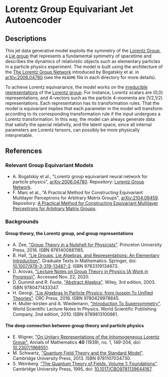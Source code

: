 # Lorentz Group Equivariant Jet Autoencoder
## Descriptions
This jet data generative model exploits the symmetry of the [Lorentz Group](https://en.wikipedia.org/wiki/Lorentz_group), a [Lie group](https://en.wikipedia.org/wiki/Lie_group) that represents a fundamental symmetry of spacetime and describes the dynamics of relativistic objects such as elementary particles in a particle physics experiment. The model is built using the architecture of the [The Lorentz Group Network](https://github.com/fizisist/LorentzGroupNetwork) introduced by Bogatskiy et al. in [arXiv:2006.04780](https://arxiv.org/abs/2006.04780) (see the `README` file in each directory for more details).

To achieve Lorentz equivariance, the model works on the [irreducible representations](https://en.wikipedia.org/wiki/Irreducible_representation) of the [Lorentz group](https://en.wikipedia.org/wiki/Representation_theory_of_the_Lorentz_group). For instance, Lorentz scalars are (0,0) representations, and 4-vectors such as the particle 4-momenta are (1/2,1/2) representations. Each representation has its transformation rules. That the model is equivariant implies that each parameter in the model will transform according to its corresponding transformation rule if the input undergoes a Lorentz transformation. In this way, the model can always generate data that satisfy the special relativity, and the latent space, since all internal parameters are Lorentz tensors, can possibly be more physically interpretable.


## References
### Relevant Group Equivariant Models
- A. Bogatskiy et al., "Lorentz group equivariant neural network for particle physics", [arXiv:2006.04780](https://arxiv.org/abs/2006.04780). Repository: [Lorentz Group Network](https://github.com/fizisist/LorentzGroupNetwork).
- F. Marc et al., "A Practical Method for Constructing Equivariant Multilayer Perceptrons for Arbitrary Matrix Groups", [arXiv:2104.09459](https://arxiv.org/abs/2104.09459). Repository: [A Practical Method for Constructing Equivariant Multilayer Perceptrons for Arbitrary Matrix Groups](https://github.com/mfinzi/equivariant-MLP).

### Backgrounds
#### Group theory, the Lorentz group, and group representations
- A. Zee, ["Group Theory in a Nutshell for Physicists"](https://press.princeton.edu/books/hardcover/9780691162690/group-theory-in-a-nutshell-for-physicists). Princeton University Press, 2016. ISBN 9781400881185.
- B. Hall, ["Lie Groups, Lie Algebras, and Representations: An Elementary Introduction"](https://link.springer.com/book/10.1007/978-3-319-13467-3). Graduate Texts in Mathematics. Springer, doi: [10.1007/978-3-319-13467-3](https://doi.org/10.1007/978-3-319-13467-3). ISBN 9783319134673.
- D. Arovas, ["Lecture Notes on Group Theory in Physics (A Work in Progress)"](https://courses.physics.ucsd.edu/2016/Spring/physics220/LECTURES/GROUP_THEORY.pdf). Accessed Nov. 22, 2020.
- D. Dummit and R. Foote, ["Abstract Algebra"](https://www.wiley.com/en-us/Abstract+Algebra%2C+3rd+Edition-p-9780471433347). Wiley, 3rd edition, 2003. ISBN 9780471433347.
- H. Georgi, ["Lie Algebras In Particle Physics: from Isospin To Unified Theories"](https://www.amazon.com/Lie-Algebras-Particle-Physics-Frontiers/dp/0738202339). CRC Press, 2018. ISBN 9780429978845.
- H. Muller-kirsten and A. Wiedemann, ["Introduction To Supersymmetry"](https://www.worldscientific.com/worldscibooks/10.1142/7594). World Scientific Lecture Notes In Physics. World Scientific Publishing Company, 2nd edition, 2010. ISBN 9789813100961.

#### The deep connection between group theory and particle physics
- E. Wigner, ["On Unitary Representations of the Inhomogeneous Lorentz Group"](https://www.jstor.org/stable/1968551?seq=1), Annals of Mathematics **40** (1939), no. 1, 149-204, doi: [10.2307/1968551](https://doi.org/10.2307/1968551).
- M. Schwartz, ["Quantum Field Theory and the Standard Model"](https://www.cambridge.org/us/academic/subjects/physics/theoretical-physics-and-mathematical-physics/quantum-field-theory-and-standard-model). Cambridge University Press, 2013. ISBN 9781107034730.
- S. Weinberg. ["The Quantum Theory of Fields, Volume 1: Foundations"](https://www.cambridge.org/core/books/quantum-theory-of-fields/22986119910BF6A2EFE42684801A3BDF). Cambridge University Press, 1995, doi: [10.1017/CBO9781139644167](https://doi.org/10.1017/CBO9781139644167).
